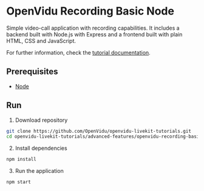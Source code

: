 # OpenVidu Recording Basic Node

Simple video-call application with recording capabilities. It includes a backend built with Node.js with Express and a frontend built with plain HTML, CSS and JavaScript.

For further information, check the [tutorial documentation](https://livekit-tutorials.openvidu.io/tutorials/advanced-features/recording-basic/).

## Prerequisites

-   [Node](https://nodejs.org/en/download)

## Run

1. Download repository

```bash
git clone https://github.com/OpenVidu/openvidu-livekit-tutorials.git
cd openvidu-livekit-tutorials/advanced-features/openvidu-recording-basic-node
```

2. Install dependencies

```bash
npm install
```

3. Run the application

```bash
npm start
```
